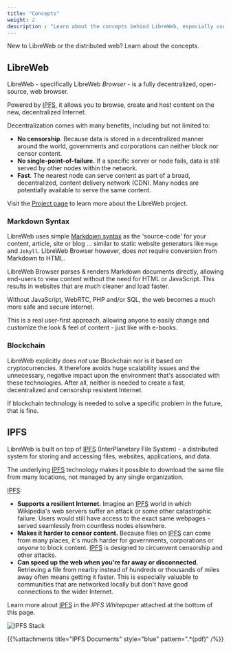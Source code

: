 ```yaml
---
title: "Concepts"
weight: 2
description : "Learn about the concepts behind LibreWeb, especially useful if you are new to LibreWeb."
---
```


New to LibreWeb or the distributed web? Learn about the concepts.

## LibreWeb

LibreWeb - specifically LibreWeb *Browser* - is a fully decentralized, open-source, web browser.

Powered by [IPFS](#ipfs), it allows you to browse, create and host content on the new, decentralized Internet.

Decentralization comes with many benefits, including but not limited to:

* **No censorship**. Because data is stored in a decentralized manner around the world, governments and corporations can neither block nor censor content.
* **No single-point-of-failure.** If a specific server or node fails, data is still served by other nodes within the network.
* **Fast**. The nearest node can serve content as part of a broad, decentralized, content delivery network (CDN). Many nodes are potentially available to serve the same content.

Visit the [Project page](/project) to learn more about the LibreWeb project.

### Markdown Syntax

LibreWeb uses simple [Markdown syntax](https://en.wikipedia.org/wiki/Markdown "External link") as the 'source-code' for your content, article, site or blog ... similar to static website generators like `Hugo` and `Jekyll`. LibreWeb Browser however, does _not_ require conversion from Markdown to HTML.

LibreWeb Browser parses & renders Markdown documents directly, allowing end-users to view content without the need for HTML or JavaScript. This results in websites that are much cleaner and load faster. 

Without JavaScript, WebRTC, PHP and/or SQL, the web becomes a much more safe and secure Internet.  

This is a real user-first approach, allowing anyone to easily change and customize the look & feel of content - just like with e-books.

### Blockchain

LibreWeb explicitly does _not_ use Blockchain nor is it based on cryptocurrencies. It therefore avoids huge scalability issues and the unnecessary, negative impact upon the environment that's associated with these technologies. After all, neither is needed to create a fast, decentralized and censorship resistent Internet.

If blockchain technology is needed to solve a specific problem in the future, that is fine.

## IPFS

LibreWeb is built on top of [IPFS](https://docs.ipfs.io/concepts/ "External link") (InterPlanetary File System) - a distributed system for storing and accessing files, websites, applications, and data.

The underlying [IPFS](https://docs.ipfs.io/concepts/ "External link") technology makes it possible to download the same file from many locations, not managed by any single organization. 

[IPFS](https://docs.ipfs.io/concepts/ "External link"):

* **Supports a resilient Internet.** Imagine an [IPFS](https://docs.ipfs.io/concepts/ "External link") world in which Wikipedia's web servers suffer an attack or some other catastrophic failure. Users would still have access to the exact same webpages - served seamlessly from countless nodes elsewhere.
* **Makes it harder to censor content.** Because files on [IPFS](https://docs.ipfs.io/concepts/ "External link") can come from many places, it's much harder for governments, corporations or _anyone_ to block content. [IPFS](https://docs.ipfs.io/concepts/ "External link") is designed to circumvent censorship and other attacks.	
* **Can speed up the web when you're far away or disconnected.** Retrieving a file from nearby instead of hundreds or thousands of miles away often means getting it faster. This is especially valuable to communities that are networked locally but don't have good connections to the wider Internet. 

Learn more about [IPFS](https://docs.ipfs.io/concepts/ "External link") in the *IPFS Whitepaper* attached at the bottom of this page. 

![IPFS Stack](/concepts/images/ipfs-stack.jpg?width=50pc)

{{%attachments title="IPFS Documents" style="blue" pattern=".*(pdf)" /%}}
